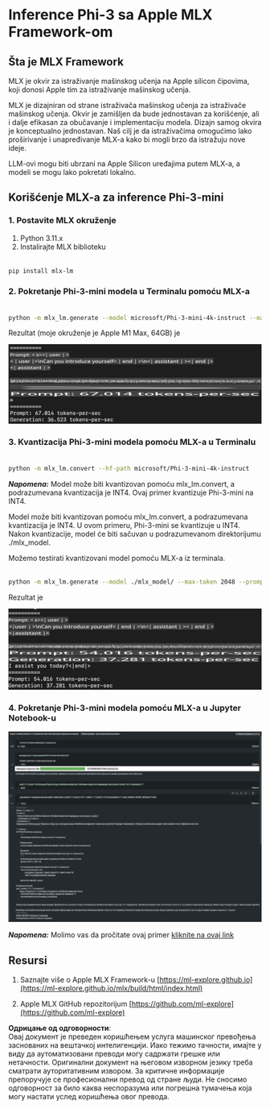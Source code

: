 # **Inference Phi-3 sa Apple MLX Framework-om**

## **Šta je MLX Framework**

MLX je okvir za istraživanje mašinskog učenja na Apple silicon čipovima, koji donosi Apple tim za istraživanje mašinskog učenja.

MLX je dizajniran od strane istraživača mašinskog učenja za istraživače mašinskog učenja. Okvir je zamišljen da bude jednostavan za korišćenje, ali i dalje efikasan za obučavanje i implementaciju modela. Dizajn samog okvira je konceptualno jednostavan. Naš cilj je da istraživačima omogućimo lako proširivanje i unapređivanje MLX-a kako bi mogli brzo da istražuju nove ideje.

LLM-ovi mogu biti ubrzani na Apple Silicon uređajima putem MLX-a, a modeli se mogu lako pokretati lokalno.

## **Korišćenje MLX-a za inference Phi-3-mini**

### **1. Postavite MLX okruženje**

1. Python 3.11.x  
2. Instalirajte MLX biblioteku  

```bash

pip install mlx-lm

```

### **2. Pokretanje Phi-3-mini modela u Terminalu pomoću MLX-a**

```bash

python -m mlx_lm.generate --model microsoft/Phi-3-mini-4k-instruct --max-token 2048 --prompt  "<|user|>\nCan you introduce yourself<|end|>\n<|assistant|>"

```

Rezultat (moje okruženje je Apple M1 Max, 64GB) je

![Terminal](../../../../../translated_images/01.0d0f100b646a4e4c4f1cd36c1a05727cd27f1e696ed642c06cf6e2c9bbf425a4.sr.png)

### **3. Kvantizacija Phi-3-mini modela pomoću MLX-a u Terminalu**

```bash

python -m mlx_lm.convert --hf-path microsoft/Phi-3-mini-4k-instruct

```

***Napomena:*** Model može biti kvantizovan pomoću mlx_lm.convert, a podrazumevana kvantizacija je INT4. Ovaj primer kvantizuje Phi-3-mini na INT4.

Model može biti kvantizovan pomoću mlx_lm.convert, a podrazumevana kvantizacija je INT4. U ovom primeru, Phi-3-mini se kvantizuje u INT4. Nakon kvantizacije, model će biti sačuvan u podrazumevanom direktorijumu ./mlx_model.

Možemo testirati kvantizovani model pomoću MLX-a iz terminala.

```bash

python -m mlx_lm.generate --model ./mlx_model/ --max-token 2048 --prompt  "<|user|>\nCan you introduce yourself<|end|>\n<|assistant|>"

```

Rezultat je

![INT4](../../../../../translated_images/02.04e0be1f18a90a58ad47e0c9d9084ac94d0f1a8c02fa707d04dd2dfc7e9117c6.sr.png)

### **4. Pokretanje Phi-3-mini modela pomoću MLX-a u Jupyter Notebook-u**

![Notebook](../../../../../translated_images/03.0cf0092fe143357656bb5a7bc6427c41d8528d772d38a82d0b2693e2a3eeb16e.sr.png)

***Napomena:*** Molimo vas da pročitate ovaj primer [kliknite na ovaj link](../../../../../code/03.Inference/MLX/MLX_DEMO.ipynb)

## **Resursi**

1. Saznajte više o Apple MLX Framework-u [https://ml-explore.github.io](https://ml-explore.github.io/mlx/build/html/index.html)

2. Apple MLX GitHub repozitorijum [https://github.com/ml-explore](https://github.com/ml-explore)

**Одрицање од одговорности**:  
Овај документ је преведен коришћењем услуга машинског превођења заснованих на вештачкој интелигенцији. Иако тежимо тачности, имајте у виду да аутоматизовани преводи могу садржати грешке или нетачности. Оригинални документ на његовом изворном језику треба сматрати ауторитативним извором. За критичне информације препоручује се професионални превод од стране људи. Не сносимо одговорност за било каква неспоразума или погрешна тумачења која могу настати услед коришћења овог превода.